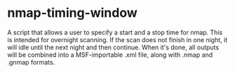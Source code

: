 # nmap-timing-window
A script that allows a user to specify a start and a stop time for nmap. This is intended for overnight scanning. If the scan does not finish in one night, it will idle until the next night and then continue. When it's done, all outputs will be combined into a MSF-importable .xml file, along with .nmap and .gnmap formats.
